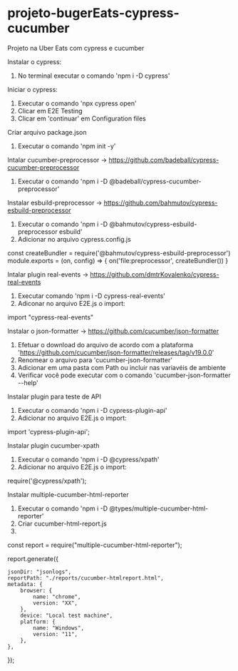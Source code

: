 # projeto-bugerEats-cypress-cucumber
Projeto na Uber Eats com cypress e cucumber

Instalar o cypress:
1. No terminal executar o comando 'npm i -D cypress'

Iniciar o cypress:
1. Executar o comando 'npx cypress open' 
2. Clicar em E2E Testing
3. Clicar em 'continuar' em Configuration files

Criar arquivo package.json
1. Executar o comando 'npm init -y'

Intalar cucumber-preprocessor -> https://github.com/badeball/cypress-cucumber-preprocessor
1. Executar o comando 'npm i -D @badeball/cypress-cucumber-preprocessor'

Instalar esbuild-preprocessor -> https://github.com/bahmutov/cypress-esbuild-preprocessor
1. Executar o comando 'npm i -D @bahmutov/cypress-esbuild-preprocessor esbuild'
2. Adicionar no arquivo cypress.config.js

const createBundler = require('@bahmutov/cypress-esbuild-preprocessor')
module.exports = (on, config) => {
  on('file:preprocessor', createBundler())
}

Intalar plugin real-events -> https://github.com/dmtrKovalenko/cypress-real-events
1. Executar comando 'npm i -D cypress-real-events'
2. Adiconar no arquivo E2E.js o import:

import "cypress-real-events"

Instalar o json-formatter -> https://github.com/cucumber/json-formatter
1. Efetuar o download do arquivo de acordo com a plataforma 'https://github.com/cucumber/json-formatter/releases/tag/v19.0.0'
2. Renomear o arquivo para 'cucumber-json-formatter'
3. Adicionar em uma pasta com Path ou incluir nas variavéis de ambiente
4. Verificar você pode executar com o comando 'cucumber-json-formatter --help'

Instalar plugin para teste de API
1. Executar o comando 'npm i -D cypress-plugin-api'
2. Adicionar no arquivo E2E.js o import:

import 'cypress-plugin-api';

Instalar plugin cucumber-xpath
1. Executar o comando 'npm i -D @cypress/xpath'
2. Adicionar no arquivo E2E.js o import:

require('@cypress/xpath');

Instalar multiple-cucumber-html-reporter
1. Executar o comando 'npm i -D @types/multiple-cucumber-html-reporter'
2. Criar cucumber-html-report.js
3. 
const report = require("multiple-cucumber-html-reporter");

report.generate({

    jsonDir: "jsonlogs",
    reportPath: "./reports/cucumber-htmlreport.html",
    metadata: {
        browser: {
            name: "chrome",
            version: "XX",
        },
        device: "Local test machine",
        platform: {
            name: "Windows",
            version: "11",
        },
    },
});
